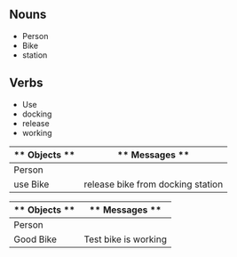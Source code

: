 ## Nouns
- Person
- Bike
- station

## Verbs
- Use
- docking
- release
- working

| ** Objects ** | ** Messages ** |
| ------------- | -------------- |
| Person | |
| use Bike | release bike from  docking station |

| ** Objects ** | ** Messages ** |
| ------------- | -------------- |
| Person | |
| Good Bike | Test bike is working |
